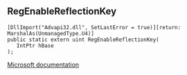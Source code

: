 ## RegEnableReflectionKey

```
[DllImport("Advapi32.dll", SetLastError = true)][return: MarshalAs(UnmanagedType.U4)]
public static extern uint RegEnableReflectionKey(
   IntPtr hBase
);
```

[Microsoft documentation](https://docs.microsoft.com/en-us/windows/win32/api/winreg/nf-winreg-regenablereflectionkey)
